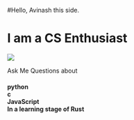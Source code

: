#Hello, Avinash this side.

<h1>
I am a CS Enthusiast
  </h1>
 <img src = https://source.unsplash.com/1200x400/?web-development >
 <script src="https://unpkg.com/feather-icons"></script>
 <script src="https://cdn.jsdelivr.net/npm/feather-icons/dist/feather.min.js"></script>
 
<p>
Ask Me Questions about
<h4>
    python<br>
    c<br>
    JavaScript<br>
    In a learning stage of Rust<br>
    
  </h4></p>
  
